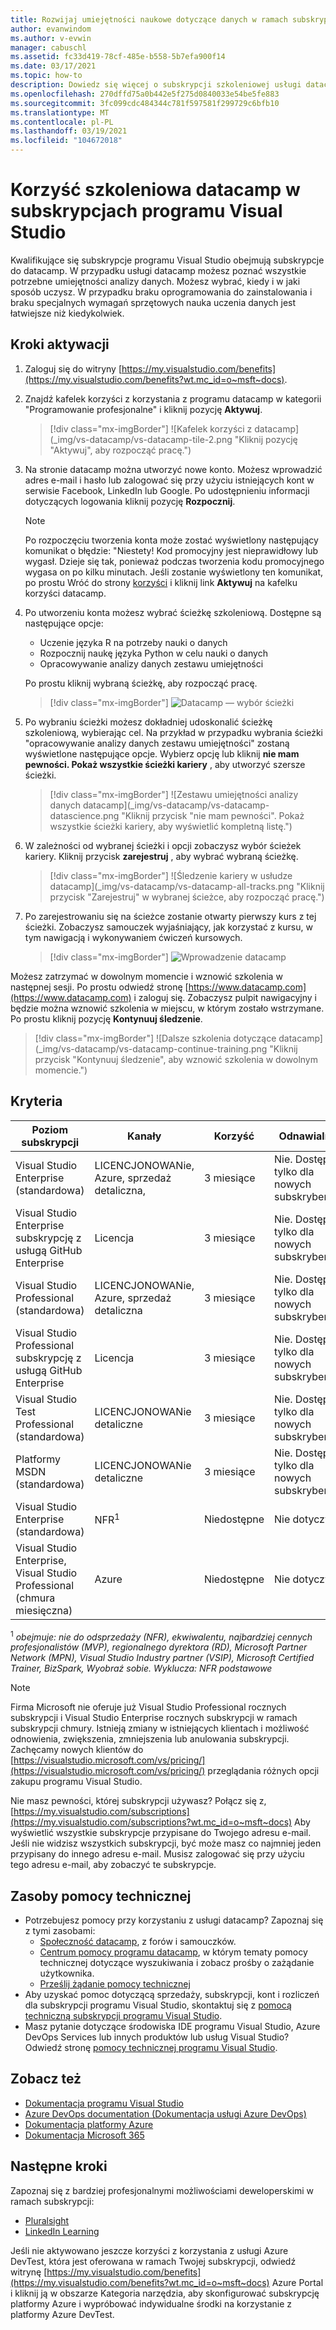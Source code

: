 ```yaml
---
title: Rozwijaj umiejętności naukowe dotyczące danych w ramach subskrypcji programu Visual Studio | Microsoft Docs
author: evanwindom
ms.author: v-evwin
manager: cabuschl
ms.assetid: fc33d419-78cf-485e-b558-5b7efa900f14
ms.date: 03/17/2021
ms.topic: how-to
description: Dowiedz się więcej o subskrypcji szkoleniowej usługi datacamp dołączonej do wybranych subskrypcji programu Visual Studio.
ms.openlocfilehash: 270dffd75a0b442e5f275d0840033e54be5fe883
ms.sourcegitcommit: 3fc099cdc484344c781f597581f299729c6bfb10
ms.translationtype: MT
ms.contentlocale: pl-PL
ms.lasthandoff: 03/19/2021
ms.locfileid: "104672018"
---
```

# <a name="the-datacamp-training-benefit-in-visual-studio-subscriptions"></a>Korzyść szkoleniowa datacamp w subskrypcjach programu Visual Studio
Kwalifikujące się subskrypcje programu Visual Studio obejmują subskrypcje do datacamp.  W przypadku usługi datacamp możesz poznać wszystkie potrzebne umiejętności analizy danych. Możesz wybrać, kiedy i w jaki sposób uczysz. W przypadku braku oprogramowania do zainstalowania i braku specjalnych wymagań sprzętowych nauka uczenia danych jest łatwiejsze niż kiedykolwiek.

## <a name="activation-steps"></a>Kroki aktywacji
1. Zaloguj się do witryny [https://my.visualstudio.com/benefits](https://my.visualstudio.com/benefits?wt.mc_id=o~msft~docs).

2. Znajdź kafelek korzyści z korzystania z programu datacamp w kategorii "Programowanie profesjonalne" i kliknij pozycję **Aktywuj**.
   > [!div class="mx-imgBorder"]
   > ![Kafelek korzyści z datacamp](_img/vs-datacamp/vs-datacamp-tile-2.png "Kliknij pozycję "Aktywuj", aby rozpocząć pracę.")

3. Na stronie datacamp można utworzyć nowe konto.  Możesz wprowadzić adres e-mail i hasło lub zalogować się przy użyciu istniejących kont w serwisie Facebook, LinkedIn lub Google.  Po udostępnieniu informacji dotyczących logowania kliknij pozycję **Rozpocznij**.

   > [!NOTE]
   > Po rozpoczęciu tworzenia konta może zostać wyświetlony następujący komunikat o błędzie: "Niestety!  Kod promocyjny jest nieprawidłowy lub wygasł.  Dzieje się tak, ponieważ podczas tworzenia kodu promocyjnego wygasa on po kilku minutach.  Jeśli zostanie wyświetlony ten komunikat, po prostu Wróć do strony [korzyści](https://my.visualstudio.com/benefits) i kliknij link **Aktywuj** na kafelku korzyści datacamp.

4. Po utworzeniu konta możesz wybrać ścieżkę szkoleniową.  Dostępne są następujące opcje:
    - Uczenie języka R na potrzeby nauki o danych
    - Rozpocznij naukę języka Python w celu nauki o danych
    - Opracowywanie analizy danych zestawu umiejętności

   Po prostu kliknij wybraną ścieżkę, aby rozpocząć pracę.
   > [!div class="mx-imgBorder"]
   > ![Datacamp — wybór ścieżki](_img/vs-datacamp/vs-datacamp-choose-path.png "Wybierz ścieżkę szkoleniową, która Cię interesuje.")

5. Po wybraniu ścieżki możesz dokładniej udoskonalić ścieżkę szkoleniową, wybierając cel.  Na przykład w przypadku wybrania ścieżki "opracowywanie analizy danych zestawu umiejętności" zostaną wyświetlone następujące opcje. Wybierz opcję lub kliknij **nie mam pewności.  Pokaż wszystkie ścieżki kariery** , aby utworzyć szersze ścieżki.
   > [!div class="mx-imgBorder"]
   > ![Zestawu umiejętności analizy danych datacamp](_img/vs-datacamp/vs-datacamp-datascience.png "Kliknij przycisk "nie mam pewności".  Pokaż wszystkie ścieżki kariery, aby wyświetlić kompletną listę.")

6. W zależności od wybranej ścieżki i opcji zobaczysz wybór ścieżek kariery.  Kliknij przycisk **zarejestruj** , aby wybrać wybraną ścieżkę.
   > [!div class="mx-imgBorder"]
   > ![Śledzenie kariery w usłudze datacamp](_img/vs-datacamp/vs-datacamp-all-tracks.png "Kliknij przycisk "Zarejestruj" w wybranej ścieżce, aby rozpocząć pracę.")

7. Po zarejestrowaniu się na ścieżce zostanie otwarty pierwszy kurs z tej ścieżki.  Zobaczysz samouczek wyjaśniający, jak korzystać z kursu, w tym nawigacją i wykonywaniem ćwiczeń kursowych.

   > [!div class="mx-imgBorder"]
   > ![Wprowadzenie datacamp](_img/vs-datacamp/vs-datacamp-getting-started.png "Obejrzyj samouczek, aby dowiedzieć się, jak przechodzić do kursów.")

Możesz zatrzymać w dowolnym momencie i wznowić szkolenia w następnej sesji.  Po prostu odwiedź stronę [https://www.datacamp.com](https://www.datacamp.com) i zaloguj się.  Zobaczysz pulpit nawigacyjny i będzie można wznowić szkolenia w miejscu, w którym zostało wstrzymane. Po prostu kliknij pozycję **Kontynuuj śledzenie**.

> [!div class="mx-imgBorder"]
> ![Dalsze szkolenia dotyczące datacamp](_img/vs-datacamp/vs-datacamp-continue-training.png "Kliknij przycisk "Kontynuuj śledzenie", aby wznowić szkolenia w dowolnym momencie.")

## <a name="eligibility"></a>Kryteria
| Poziom subskrypcji                                                 |     Kanały                                            | Korzyść                                                          | Odnawialny?    |
|--------------------------------------------------------------------|---------------------------------------------------------|------------------------------------------------------------------|---------------|
| Visual Studio Enterprise (standardowa)   | LICENCJONOWANie, Azure, sprzedaż detaliczna, | 3 miesiące       |  Nie.  Dostępne tylko dla nowych subskrybentów          |
| Visual Studio Enterprise subskrypcję z usługą GitHub Enterprise   | Licencja | 3 miesiące       |  Nie.  Dostępne tylko dla nowych subskrybentów          |
| Visual Studio Professional (standardowa) | LICENCJONOWANie, Azure, sprzedaż detaliczna                                       | 3 miesiące                                                            |  Nie.  Dostępne tylko dla nowych subskrybentów           |
| Visual Studio Professional subskrypcję z usługą GitHub Enterprise| Licencja | 3 miesiące                                                            |  Nie.  Dostępne tylko dla nowych subskrybentów           |
| Visual Studio Test Professional (standardowa)                         | LICENCJONOWANie detaliczne                                              | 3 miesiące                                             |  Nie.  Dostępne tylko dla nowych subskrybentów           |
| Platformy MSDN (standardowa)                                          | LICENCJONOWANie detaliczne                                              | 3 miesiące                                              |  Nie.  Dostępne tylko dla nowych subskrybentów           |
| Visual Studio Enterprise (standardowa)  | NFR<sup>1</sup> |Niedostępne  | Nie dotyczy |
| Visual Studio Enterprise, Visual Studio Professional (chmura miesięczna) | Azure | Niedostępne | Nie dotyczy |

<sup>1</sup>  *obejmuje: nie do odsprzedaży (NFR), ekwiwalentu, najbardziej cennych profesjonalistów (MVP), regionalnego dyrektora (RD), Microsoft Partner Network (MPN), Visual Studio Industry partner (VSIP), Microsoft Certified Trainer, BizSpark, Wyobraź sobie.  Wyklucza: NFR podstawowe*

> [!NOTE]
> Firma Microsoft nie oferuje już Visual Studio Professional rocznych subskrypcji i Visual Studio Enterprise rocznych subskrypcji w ramach subskrypcji chmury. Istnieją zmiany w istniejących klientach i możliwość odnowienia, zwiększenia, zmniejszenia lub anulowania subskrypcji. Zachęcamy nowych klientów do [https://visualstudio.microsoft.com/vs/pricing/](https://visualstudio.microsoft.com/vs/pricing/) przeglądania różnych opcji zakupu programu Visual Studio.

Nie masz pewności, której subskrypcji używasz?  Połącz się z, [https://my.visualstudio.com/subscriptions](https://my.visualstudio.com/subscriptions?wt.mc_id=o~msft~docs) Aby wyświetlić wszystkie subskrypcje przypisane do Twojego adresu e-mail. Jeśli nie widzisz wszystkich subskrypcji, być może masz co najmniej jeden przypisany do innego adresu e-mail.  Musisz zalogować się przy użyciu tego adresu e-mail, aby zobaczyć te subskrypcje.

## <a name="support-resources"></a>Zasoby pomocy technicznej
- Potrzebujesz pomocy przy korzystaniu z usługi datacamp?  Zapoznaj się z tymi zasobami:
  - [Społeczność datacamp](https://www.datacamp.com/community/tutorials), z forów i samouczków.
  - [Centrum pomocy programu datacamp](https://support.datacamp.com/hc), w którym tematy pomocy technicznej dotyczące wyszukiwania i zobacz prośby o zażądanie użytkownika.
  - [Prześlij żądanie pomocy technicznej](https://support.datacamp.com/hc/requests/new)
- Aby uzyskać pomoc dotyczącą sprzedaży, subskrypcji, kont i rozliczeń dla subskrypcji programu Visual Studio, skontaktuj się z [pomocą techniczną subskrypcji programu Visual Studio](https://my.visualstudio.com/gethelp).
- Masz pytanie dotyczące środowiska IDE programu Visual Studio, Azure DevOps Services lub innych produktów lub usług Visual Studio?  Odwiedź stronę [pomocy technicznej programu Visual Studio](https://visualstudio.microsoft.com/support/).

## <a name="see-also"></a>Zobacz też
- [Dokumentacja programu Visual Studio](/visualstudio/)
- [Azure DevOps documentation (Dokumentacja usługi Azure DevOps)](/azure/devops/)
- [Dokumentacja platformy Azure](/azure/)
- [Dokumentacja Microsoft 365](/microsoft-365/)

## <a name="next-steps"></a>Następne kroki
Zapoznaj się z bardziej profesjonalnymi możliwościami deweloperskimi w ramach subskrypcji:
- [Pluralsight](vs-pluralsight.md)
- [LinkedIn Learning](vs-linkedin-learning.md)

Jeśli nie aktywowano jeszcze korzyści z korzystania z usługi Azure DevTest, która jest oferowana w ramach Twojej subskrypcji, odwiedź witrynę [https://my.visualstudio.com/benefits](https://my.visualstudio.com/benefits?wt.mc_id=o~msft~docs) Azure Portal i kliknij ją w obszarze Kategoria narzędzia, aby skonfigurować subskrypcję platformy Azure i wypróbować indywidualne środki na korzystanie z platformy Azure DevTest.